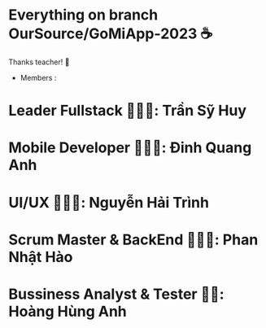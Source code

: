# Everything on branch OurSource/GoMiApp-2023 ☕️
Thanks teacher! 💎 
 
- Members :
# Leader Fullstack 👨🏼‍💻: Trần Sỹ Huy
# Mobile Developer 👨🏻‍💻: Đinh Quang Anh
# UI/UX 👩🏼‍🎨: Nguyễn Hải Trình
# Scrum Master & BackEnd 👨🏽‍⚖️: Phan Nhật Hào
# Bussiness Analyst & Tester 👨‍💼: Hoàng Hùng Anh 
